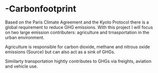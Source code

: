 # -Carbonfootprint
Based on the Paris Climate Agreement and the Kyoto Protocol there is a global requirement to reduce GHG emissions.
With this project I will focus on two large emission contributers: agriculture and trnasportation in the urban environment.


Agriculture is responsible for carbon dioxide, methane and nitrous oxide emissions (Source) but can also act as a sink of GHGs.

Simiilarty transportation hightly contributes to GHGs via freights, aviation and vehicle use.

